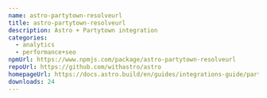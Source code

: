 ```yaml
---
name: astro-partytown-resolveurl
title: astro-partytown-resolveurl
description: Astro + Partytown integration
categories:
  - analytics
  - performance+seo
npmUrl: https://www.npmjs.com/package/astro-partytown-resolveurl
repoUrl: https://github.com/withastro/astro
homepageUrl: https://docs.astro.build/en/guides/integrations-guide/partytown/
downloads: 24
---
```

